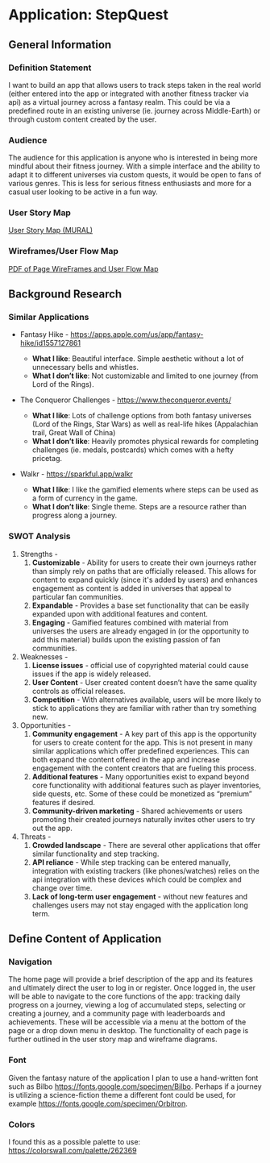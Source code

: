 # Application: StepQuest

## General Information

### Definition Statement

I want to build an app that allows users to track steps taken in the real world (either entered into the app or integrated with another fitness tracker via api) as a virtual journey across a fantasy realm. This could be via a predefined route in an existing universe (ie. journey across Middle-Earth) or through custom content created by the user.

### Audience
The audience for this application is anyone who is interested in being more mindful about their fitness journey. With a simple interface and the ability to adapt it to different universes via custom quests, it would be open to fans of various genres. This is less for serious fitness enthusiasts and more for a casual user looking to be active in a fun way.

### User Story Map
[User Story Map (MURAL)](https://app.mural.co/t/codingprojects5707/m/codingprojects5707/1754880011358/724622542c21145b4c81e19b39a5f9bb2cc17b27?sender=ub7dcee4b101a9eb0c7466462)

### Wireframes/User Flow Map
[PDF of Page WireFrames and User Flow Map](https://drive.google.com/file/d/1xrNJ7F6leQkMzaVbCPwqXxw3uJD1yf5r/view?usp=drive_link)

## Background Research

### Similar Applications
- Fantasy Hike - https://apps.apple.com/us/app/fantasy-hike/id1557127861
    - **What I like**: Beautiful interface. Simple aesthetic without a lot of unnecessary bells and whistles.
    - **What I don’t like**: Not customizable and limited to one journey (from Lord of the Rings).

- The Conqueror Challenges - https://www.theconqueror.events/
   - **What I like**: Lots of challenge options from both fantasy universes (Lord of the Rings, Star Wars) as well as real-life hikes (Appalachian trail, Great Wall of China)
   - **What I don’t like**: Heavily promotes physical rewards for completing challenges (ie. medals, postcards) which comes with a hefty pricetag.

- Walkr - https://sparkful.app/walkr
    - **What I like**: I like the gamified elements where steps can be used as a form of currency in the game.
    - **What I don’t like**: Single theme. Steps are a resource rather than progress along a journey.


### SWOT Analysis
1. Strengths -
    1. **Customizable** - Ability for users to create their own journeys rather than simply rely on paths that are officially released. This allows for content to expand quickly (since it's added by users) and enhances engagement as content is added in universes that appeal to particular fan communities.
    2. **Expandable** - Provides a base set functionality that can be easily expanded upon with additional features and content.
    3. **Engaging** - Gamified features combined with material from universes the users are already engaged in (or the opportunity to add this material) builds upon the existing passion of fan communities.
2. Weaknesses -
    1. **License issues** - official use of copyrighted material could cause issues if the app is widely released.
    2. **User Content** - User created content doesn’t have the same quality controls as official releases.
    3. **Competition** - With alternatives available, users will be more likely to stick to applications they are familiar with rather than try something new.
3. Opportunities -
    1. **Community engagement** - A key part of this app is the opportunity for users to create content for the app. This is not present in many similar applications which offer predefined experiences. This can both expand the content offered in the app and increase engagement with the content creators that are fueling this process.
   2. **Additional features** - Many opportunities exist to expand beyond core functionality with additional features such as player inventories, side quests, etc. Some of these could be monetized as “premium” features if desired.
   3. **Community-driven marketing** - Shared achievements or users promoting their created journeys naturally invites other users to try out the app.
4. Threats -
   1. **Crowded landscape** - There are several other applications that offer similar functionality and step tracking.
   2. **API reliance** - While step tracking can be entered manually, integration with existing trackers (like phones/watches) relies on the api integration with these devices which could be complex and change over time.
   3. **Lack of long-term user engagement** - without new features and challenges users may not stay engaged with the application long term.

## Define Content of Application
### Navigation
The home page will provide a brief description of the app and its features and ultimately direct the user to log in or register. Once logged in, the user will be able to navigate to the core functions of the app: tracking daily progress on a journey, viewing a log of accumulated steps, selecting or creating a journey, and a community page with leaderboards and achievements. These will be accessible via a menu at the bottom of the page or a drop down menu in desktop. The functionality of each page is further outlined in the user story map and wireframe diagrams.

### Font
Given the fantasy nature of the application I plan to use a hand-written font such as Bilbo https://fonts.google.com/specimen/Bilbo. Perhaps if a journey is utilizing a science-fiction theme a different font could be used, for example https://fonts.google.com/specimen/Orbitron.

### Colors
I found this as a possible palette to use: https://colorswall.com/palette/262369
